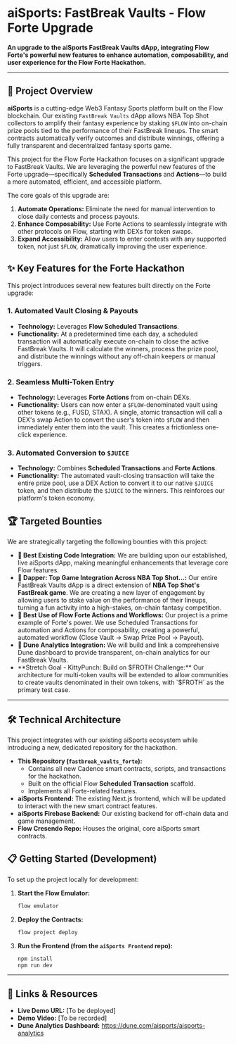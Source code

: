 # aiSports: FastBreak Vaults - Flow Forte Upgrade

**An upgrade to the aiSports FastBreak Vaults dApp, integrating Flow Forte's powerful new features to enhance automation, composability, and user experience for the Flow Forte Hackathon.**

---

## 🚀 Project Overview

**aiSports** is a cutting-edge Web3 Fantasy Sports platform built on the Flow blockchain. Our existing `FastBreak Vaults` dApp allows NBA Top Shot collectors to amplify their fantasy experience by staking `$FLOW` into on-chain prize pools tied to the performance of their FastBreak lineups. The smart contracts automatically verify outcomes and distribute winnings, offering a fully transparent and decentralized fantasy sports game.

This project for the Flow Forte Hackathon focuses on a significant upgrade to FastBreak Vaults. We are leveraging the powerful new features of the Forte upgrade—specifically **Scheduled Transactions** and **Actions**—to build a more automated, efficient, and accessible platform.

The core goals of this upgrade are:
1.  **Automate Operations:** Eliminate the need for manual intervention to close daily contests and process payouts.
2.  **Enhance Composability:** Use Forte Actions to seamlessly integrate with other protocols on Flow, starting with DEXs for token swaps.
3.  **Expand Accessibility:** Allow users to enter contests with any supported token, not just `$FLOW`, dramatically improving the user experience.

## ✨ Key Features for the Forte Hackathon

This project introduces several new features built directly on the Forte upgrade:

### 1. Automated Vault Closing & Payouts
-   **Technology:** Leverages **Flow Scheduled Transactions**.
-   **Functionality:** At a predetermined time each day, a scheduled transaction will automatically execute on-chain to close the active FastBreak Vaults. It will calculate the winners, process the prize pool, and distribute the winnings without any off-chain keepers or manual triggers.

### 2. Seamless Multi-Token Entry
-   **Technology:** Leverages **Forte Actions** from on-chain DEXs.
-   **Functionality:** Users can now enter a `$FLOW`-denominated vault using other tokens (e.g., FUSD, STAX). A single, atomic transaction will call a DEX's swap Action to convert the user's token into `$FLOW` and then immediately enter them into the vault. This creates a frictionless one-click experience.

### 3. Automated Conversion to `$JUICE`
-   **Technology:** Combines **Scheduled Transactions** and **Forte Actions**.
-   **Functionality:** The automated vault-closing transaction will take the entire prize pool, use a DEX Action to convert it to our native `$JUICE` token, and then distribute the `$JUICE` to the winners. This reinforces our platform's token economy.

## 🏆 Targeted Bounties

We are strategically targeting the following bounties with this project:

-   **🥇 Best Existing Code Integration:** We are building upon our established, live aiSports dApp, making meaningful enhancements that leverage core Flow features.
-   **🥇 Dapper: Top Game Integration Across NBA Top Shot...:** Our entire FastBreak Vaults dApp is a direct extension of **NBA Top Shot's FastBreak game**. We are creating a new layer of engagement by allowing users to stake value on the performance of their lineups, turning a fun activity into a high-stakes, on-chain fantasy competition.
-   **🥇 Best Use of Flow Forte Actions and Workflows:** Our project is a prime example of Forte's power. We use Scheduled Transactions for automation and Actions for composability, creating a powerful, automated workflow (Close Vault -> Swap Prize Pool -> Payout).
-   **🥇 Dune Analytics Integration:** We will build and link a comprehensive Dune dashboard to provide transparent, on-chain analytics for our FastBreak Vaults.
-   **Stretch Goal - KittyPunch: Build on $FROTH Challenge:** Our architecture for multi-token vaults will be extended to allow communities to create vaults denominated in their own tokens, with `$FROTH` as the primary test case.

---

## 🛠 Technical Architecture

This project integrates with our existing aiSports ecosystem while introducing a new, dedicated repository for the hackathon.

-   **This Repository (`fastbreak_vaults_forte`):**
    -   Contains all new Cadence smart contracts, scripts, and transactions for the hackathon.
    -   Built on the official Flow **Scheduled Transaction** scaffold.
    -   Implements all Forte-related features.
-   **aiSports Frontend:** The existing Next.js frontend, which will be updated to interact with the new smart contract features.
-   **aiSports Firebase Backend:** Our existing backend for off-chain data and game management.
-   **Flow Cresendo Repo:** Houses the original, core aiSports smart contracts.

## 📋 Getting Started (Development)

To set up the project locally for development:

1.  **Start the Flow Emulator:**
    ```bash
    flow emulator
    ```
2.  **Deploy the Contracts:**
    ```bash
    flow project deploy
    ```
3.  **Run the Frontend (from the `aiSports Frontend` repo):**
    ```bash
    npm install
    npm run dev
    ```

---

## 🔗 Links & Resources

-   **Live Demo URL:** [To be deployed]
-   **Demo Video:** [To be recorded]
-   **Dune Analytics Dashboard:** https://dune.com/aisports/aisports-analytics
